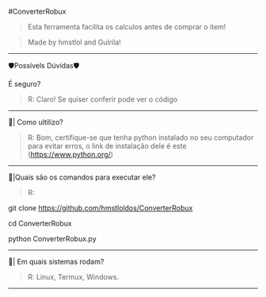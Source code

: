 
#ConverterRobux

> Esta ferramenta facilita os calculos antes de comprar o item! 

> Made by hmstlol and Gulrila!

------------------------------------------------------

🛡️Possívels Dúvidas🛡️

É seguro? 
>  R: Claro! Se quiser conferir pode ver o código 

------------------------------------------------------

📎| Como ultilizo?
> R: Bom, certifique-se que tenha python instalado no seu computador para evitar erros, o link de instalação dele é este (https://www.python.org/)

------------------------------------------------------

📎|Quais são os comandos para executar ele?

>  R:

git clone https://github.com/hmstloldos/ConverterRobux

cd ConverterRobux

python ConverterRobux.py

----------------------------------------------------

📎| Em quais sistemas rodam?

> R: Linux, Termux, Windows.

----------------------------------------------------
